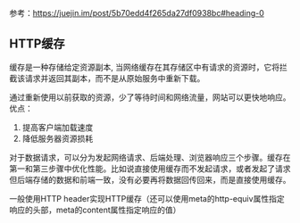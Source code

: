 参考：https://juejin.im/post/5b70edd4f265da27df0938bc#heading-0

## HTTP缓存
缓存是一种存储给定资源副本, 当网络缓存在其存储区中有请求的资源时，它将拦截该请求并返回其副本，而不是从原始服务中重新下载。

通过重新使用以前获取的资源，少了等待时间和网络流量，网站可以更快地响应。优点：
1. 提高客户端加载速度
2. 降低服务器资源损耗


对于数据请求，可以分为发起网络请求、后端处理、浏览器响应三个步骤。缓存在第一和第三步骤中优化性能。比如说直接使用缓存而不发起请求，或者发起了请求但后端存储的数据和前端一致，没有必要再将数据回传回来，而是直接使用缓存。


一般使用HTTP header实现HTTP缓存（还可以使用meta的http-equiv属性指定响应的头部，meta的content属性指定响应的值）




